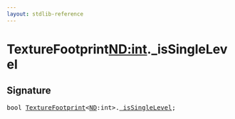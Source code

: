 ```yaml
---
layout: stdlib-reference
---
```


# TextureFootprint<ND:int>._isSingleLevel

## Signature
<pre>
<span class="code_keyword">bool</span> <a href="/stdlib-reference/types/texturefootprint-07/index" class="code_type">TextureFootprint</a>&lt;<a href="/stdlib-reference/types/texturefootprint-07/index#decl-ND" class="code_var">ND</a>:<span class="code_keyword">int</span>&gt;.<a href="/stdlib-reference/types/texturefootprint-07/issinglelevel-039" class="code_var">_isSingleLevel</a>;
</pre>

